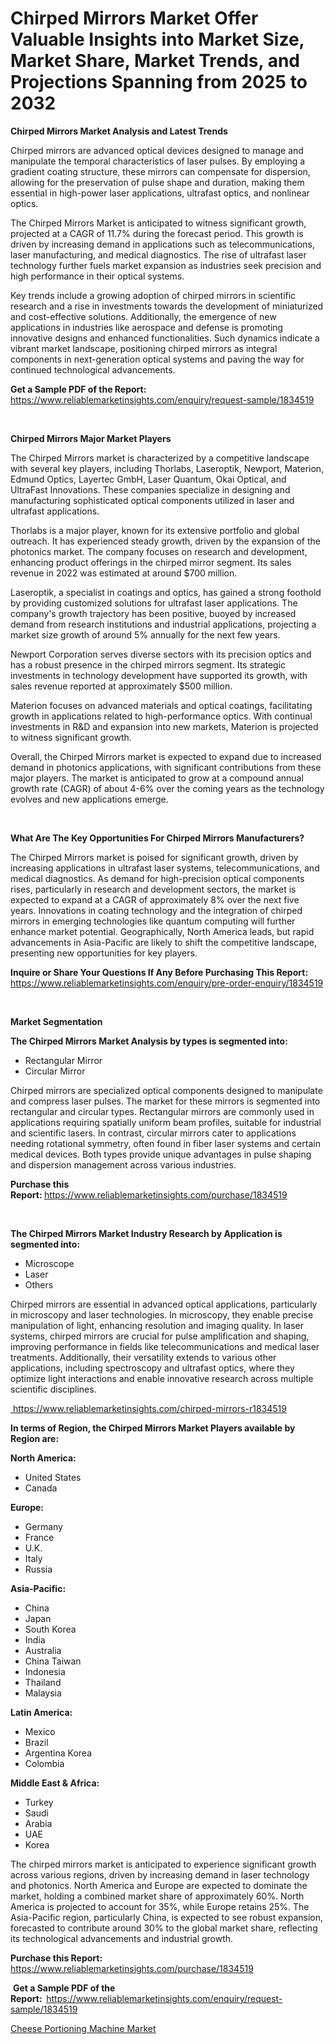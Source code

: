 <p><h1>Chirped Mirrors Market Offer Valuable Insights into Market Size, Market Share, Market Trends, and Projections Spanning from 2025 to 2032</h1></p><p><strong>Chirped Mirrors Market Analysis and Latest Trends</strong></p>
<p><p>Chirped mirrors are advanced optical devices designed to manage and manipulate the temporal characteristics of laser pulses. By employing a gradient coating structure, these mirrors can compensate for dispersion, allowing for the preservation of pulse shape and duration, making them essential in high-power laser applications, ultrafast optics, and nonlinear optics.</p><p>The Chirped Mirrors Market is anticipated to witness significant growth, projected at a CAGR of 11.7% during the forecast period. This growth is driven by increasing demand in applications such as telecommunications, laser manufacturing, and medical diagnostics. The rise of ultrafast laser technology further fuels market expansion as industries seek precision and high performance in their optical systems.</p><p>Key trends include a growing adoption of chirped mirrors in scientific research and a rise in investments towards the development of miniaturized and cost-effective solutions. Additionally, the emergence of new applications in industries like aerospace and defense is promoting innovative designs and enhanced functionalities. Such dynamics indicate a vibrant market landscape, positioning chirped mirrors as integral components in next-generation optical systems and paving the way for continued technological advancements.</p></p>
<p><strong>Get a Sample PDF of the Report:&nbsp;</strong> <a href="https://www.reliablemarketinsights.com/enquiry/request-sample/1834519?utm_campaign=1894&utm_medium=2&utm_source=Github&utm_content=ia&utm_term=22022025&utm_id=chirped-mirrors">https://www.reliablemarketinsights.com/enquiry/request-sample/1834519</a></p>
<p>&nbsp;</p>
<p><strong>Chirped Mirrors Major Market Players</strong></p>
<p><p>The Chirped Mirrors market is characterized by a competitive landscape with several key players, including Thorlabs, Laseroptik, Newport, Materion, Edmund Optics, Layertec GmbH, Laser Quantum, Okai Optical, and UltraFast Innovations. These companies specialize in designing and manufacturing sophisticated optical components utilized in laser and ultrafast applications.</p><p>Thorlabs is a major player, known for its extensive portfolio and global outreach. It has experienced steady growth, driven by the expansion of the photonics market. The company focuses on research and development, enhancing product offerings in the chirped mirror segment. Its sales revenue in 2022 was estimated at around $700 million.</p><p>Laseroptik, a specialist in coatings and optics, has gained a strong foothold by providing customized solutions for ultrafast laser applications. The company's growth trajectory has been positive, buoyed by increased demand from research institutions and industrial applications, projecting a market size growth of around 5% annually for the next few years.</p><p>Newport Corporation serves diverse sectors with its precision optics and has a robust presence in the chirped mirrors segment. Its strategic investments in technology development have supported its growth, with sales revenue reported at approximately $500 million.</p><p>Materion focuses on advanced materials and optical coatings, facilitating growth in applications related to high-performance optics. With continual investments in R&D and expansion into new markets, Materion is projected to witness significant growth.</p><p>Overall, the Chirped Mirrors market is expected to expand due to increased demand in photonics applications, with significant contributions from these major players. The market is anticipated to grow at a compound annual growth rate (CAGR) of about 4-6% over the coming years as the technology evolves and new applications emerge.</p></p>
<p>&nbsp;</p>
<p><strong>What Are The Key Opportunities For Chirped Mirrors Manufacturers?</strong></p>
<p><p>The Chirped Mirrors market is poised for significant growth, driven by increasing applications in ultrafast laser systems, telecommunications, and medical diagnostics. As demand for high-precision optical components rises, particularly in research and development sectors, the market is expected to expand at a CAGR of approximately 8% over the next five years. Innovations in coating technology and the integration of chirped mirrors in emerging technologies like quantum computing will further enhance market potential. Geographically, North America leads, but rapid advancements in Asia-Pacific are likely to shift the competitive landscape, presenting new opportunities for key players.</p></p>
<p><strong>Inquire or Share Your Questions If Any Before Purchasing This Report:</strong> <a href="https://www.reliablemarketinsights.com/enquiry/pre-order-enquiry/1834519?utm_campaign=1894&utm_medium=2&utm_source=Github&utm_content=ia&utm_term=22022025&utm_id=chirped-mirrors">https://www.reliablemarketinsights.com/enquiry/pre-order-enquiry/1834519</a></p>
<p>&nbsp;</p>
<p><strong>Market Segmentation</strong></p>
<p><strong>The Chirped Mirrors Market Analysis by types is segmented into:</strong></p>
<p><ul><li>Rectangular Mirror</li><li>Circular Mirror</li></ul></p>
<p><p>Chirped mirrors are specialized optical components designed to manipulate and compress laser pulses. The market for these mirrors is segmented into rectangular and circular types. Rectangular mirrors are commonly used in applications requiring spatially uniform beam profiles, suitable for industrial and scientific lasers. In contrast, circular mirrors cater to applications needing rotational symmetry, often found in fiber laser systems and certain medical devices. Both types provide unique advantages in pulse shaping and dispersion management across various industries.</p></p>
<p><strong>Purchase this Report:&nbsp;</strong><a href="https://www.reliablemarketinsights.com/purchase/1834519?utm_campaign=1894&utm_medium=2&utm_source=Github&utm_content=ia&utm_term=22022025&utm_id=chirped-mirrors">https://www.reliablemarketinsights.com/purchase/1834519</a></p>
<p>&nbsp;</p>
<p><strong>The Chirped Mirrors Market Industry Research by Application is segmented into:</strong></p>
<p><ul><li>Microscope</li><li>Laser</li><li>Others</li></ul></p>
<p><p>Chirped mirrors are essential in advanced optical applications, particularly in microscopy and laser technologies. In microscopy, they enable precise manipulation of light, enhancing resolution and imaging quality. In laser systems, chirped mirrors are crucial for pulse amplification and shaping, improving performance in fields like telecommunications and medical laser treatments. Additionally, their versatility extends to various other applications, including spectroscopy and ultrafast optics, where they optimize light interactions and enable innovative research across multiple scientific disciplines.</p></p>
<p><a href="https://www.reliablemarketinsights.com/chirped-mirrors-r1834519?utm_campaign=1894&utm_medium=2&utm_source=Github&utm_content=ia&utm_term=22022025&utm_id=chirped-mirrors">&nbsp;https://www.reliablemarketinsights.com/chirped-mirrors-r1834519</a></p>
<p><strong>In terms of Region, the Chirped Mirrors Market Players available by Region are:</strong></p>
<p>
    <p> <strong> North America: </strong>
        <ul>
            <li>United States</li>
            <li>Canada</li>
        </ul>
        </p> 
    <p> <strong> Europe: </strong>
        <ul>
            <li>Germany</li>
            <li>France</li>
            <li>U.K.</li>
            <li>Italy</li>
            <li>Russia</li>
        </ul>
        </p> 
    <p> <strong> Asia-Pacific: </strong>
        <ul>
            <li>China</li>
            <li>Japan</li>
            <li>South Korea</li>
            <li>India</li>
            <li>Australia</li>
            <li>China Taiwan</li>
            <li>Indonesia</li>
            <li>Thailand</li>
            <li>Malaysia</li>
        </ul>
        </p> 
    <p> <strong> Latin America: </strong>
        <ul>
            <li>Mexico</li>
            <li>Brazil</li>
            <li>Argentina Korea</li>
            <li>Colombia</li>
        </ul>
        </p> 
    <p> <strong> Middle East & Africa: </strong>
        <ul>
            <li>Turkey</li>
            <li>Saudi</li>
            <li>Arabia</li>
            <li>UAE</li>
            <li>Korea</li>
        </ul>
    </p>
    </p>
<p><p>The chirped mirrors market is anticipated to experience significant growth across various regions, driven by increasing demand in laser technology and photonics. North America and Europe are expected to dominate the market, holding a combined market share of approximately 60%. North America is projected to account for 35%, while Europe retains 25%. The Asia-Pacific region, particularly China, is expected to see robust expansion, forecasted to contribute around 30% to the global market share, reflecting its technological advancements and industrial growth.</p></p>
<p><strong>Purchase this Report: </strong><a href="https://www.reliablemarketinsights.com/purchase/1834519?utm_campaign=1894&utm_medium=2&utm_source=Github&utm_content=ia&utm_term=22022025&utm_id=chirped-mirrors">https://www.reliablemarketinsights.com/purchase/1834519</a></p>
<p>&nbsp;<strong>Get a Sample PDF of the Report:&nbsp;&nbsp;</strong><a href="https://www.reliablemarketinsights.com/enquiry/request-sample/1834519?utm_campaign=1894&utm_medium=2&utm_source=Github&utm_content=ia&utm_term=22022025&utm_id=chirped-mirrors">https://www.reliablemarketinsights.com/enquiry/request-sample/1834519</a></p>
<p><strong></strong></p>
<p><p><a href="https://github.com/hgf64gh/Market-Research-Report-List-1/blob/main/cheese-portioning-machine-market.md?utm_campaign=1894&utm_medium=2&utm_source=Github&utm_content=ia&utm_term=22022025&utm_id=chirped-mirrors">Cheese Portioning Machine Market</a></p></p>